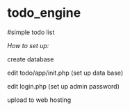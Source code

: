 # todo_engine
#simple todo list


*How to set up:*

create database

edit todo/app/init.php (set up data base)

edit login.php (set up admin password)

upload to web hosting
